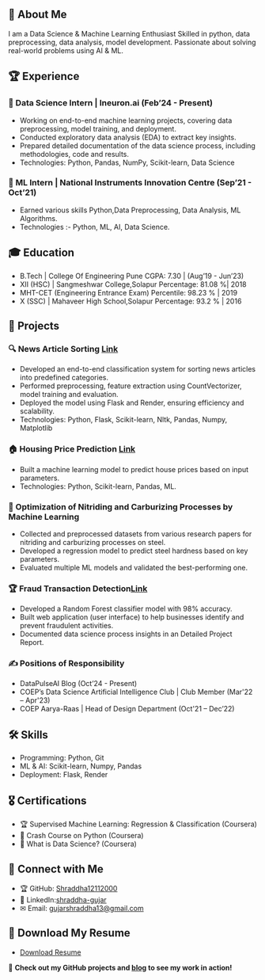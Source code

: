 ## 🚀 About Me  
I am a Data Science & Machine Learning Enthusiast
Skilled in python, data preprocessing, data analysis, model development. 
Passionate about solving real-world problems using AI & ML.

## 🏆 Experience  
### 🔹 Data Science Intern | Ineuron.ai (Feb’24 - Present)  
- Working on end-to-end machine learning projects, covering data preprocessing, model training, and deployment.  
- Conducted exploratory data analysis (EDA) to extract key insights.  
- Prepared detailed documentation of the data science process, including methodologies, code and results.  
- Technologies: Python, Pandas, NumPy, Scikit-learn, Data Science  

### 🔹 ML Intern | National Instruments Innovation Centre (Sep’21 - Oct’21)  
- Earned various skills Python,Data Preprocessing, Data Analysis, ML Algorithms. 
- Technologies :- Python, ML, AI, Data Science.  

## 🎓 Education  
- B.Tech | College Of Engineering Pune    CGPA: 7.30 | (Aug’19 - Jun’23)
- XII (HSC) | Sangmeshwar College,Solapur Percentage: 81.08 %| 2018
- MHT-CET (Engineering Entrance Exam)     Percentile: 98.23 % | 2019
- X (SSC) | Mahaveer High School,Solapur  Percentage: 93.2 % | 2016

## 🔬 Projects  
### 🔍 News Article Sorting [Link](https://github.com/Shraddha12112000/News-Article-Sorting/tree/master)
- Developed an end-to-end classification system for sorting news articles into predefined categories.  
- Performed preprocessing, feature extraction using CountVectorizer, model training and evaluation.
- Deployed the model using Flask and Render, ensuring efficiency and scalability.  
- Technologies: Python, Flask, Scikit-learn, Nltk, Pandas, Numpy, Matplotlib

### 🏠 Housing Price Prediction [Link](https://github.com/Shraddha12112000/Housing-Price-Prediction-Regression)
- Built a machine learning model to predict house prices based on input parameters.  
- Technologies: Python, Scikit-learn, Pandas, ML. 

### 🔬 Optimization of Nitriding and Carburizing Processes by Machine Learning 
- Collected and preprocessed datasets  from various research papers for nitriding and carburizing processes on steel.  
- Developed a regression model to predict steel hardness based on key parameters.  
- Evaluated multiple ML models and validated the best-performing one.  

### 🏆 Fraud Transaction Detection[Link](https://github.com/Shraddha12112000/FraudTransactionDetection)
- Developed a Random Forest classifier model with 98% accuracy.
- Built web application (user interface) to help businesses identify and prevent fraudulent activities. 
- Documented data science process insights in an Detailed Project Report.


### ✍ Positions of Responsibility
- DataPulseAI Blog (Oct’24 - Present) 
- COEP’s Data Science Artificial Intelligence Club | Club Member (Mar'22 – Apr'23)
- COEP Aarya-Raas | Head of Design Department (Oct'21 – Dec’22)


## 🛠 Skills  
- Programming: Python, Git  
- ML & AI: Scikit-learn, Numpy, Pandas  
- Deployment: Flask, Render  

## 🎖 Certifications  
- 🏆 Supervised Machine Learning: Regression & Classification (Coursera)  
- 📜 Crash Course on Python (Coursera)  
- 📜 What is Data Science? (Coursera)  

## 🔗 Connect with Me  
- 🏆 GitHub: [Shraddha12112000](https://github.com/Shraddha12112000)  
- 💼 LinkedIn:[shraddha-gujar](https://www.linkedin.com/in/shraddha-gujar-b91005216/)  
- ✉ Email: gujarshraddha13@gmail.com

## 📄 Download My Resume  
   - [Download Resume](https://drive.google.com/file/d/10N8hTZZoONfAvh-pD8YyT-fcNR0GaCmq/view?usp=sharing)

🚀 **Check out my GitHub projects and [blog](https://datapulseai.wordpress.com/) to see my work in action!**



